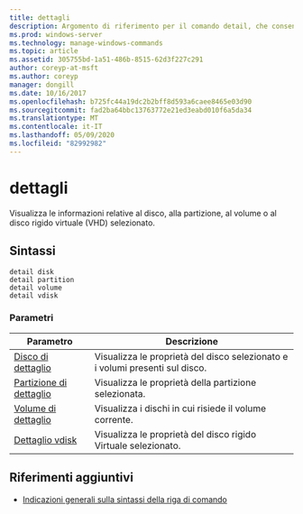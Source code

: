 ```yaml
---
title: dettagli
description: Argomento di riferimento per il comando detail, che consente di visualizzare informazioni sul disco, la partizione, il volume o il disco rigido virtuale (VHD) selezionato.
ms.prod: windows-server
ms.technology: manage-windows-commands
ms.topic: article
ms.assetid: 305755bd-1a51-486b-8515-62d3f227c291
author: coreyp-at-msft
ms.author: coreyp
manager: dongill
ms.date: 10/16/2017
ms.openlocfilehash: b725fc44a19dc2b2bff8d593a6caee8465e03d90
ms.sourcegitcommit: fad2ba64bbc13763772e21ed3eabd010f6a5da34
ms.translationtype: MT
ms.contentlocale: it-IT
ms.lasthandoff: 05/09/2020
ms.locfileid: "82992982"
---
```

# <a name="detail"></a>dettagli

Visualizza le informazioni relative al disco, alla partizione, al volume o al disco rigido virtuale (VHD) selezionato.

## <a name="syntax"></a>Sintassi

```
detail disk
detail partition
detail volume
detail vdisk
```

### <a name="parameters"></a>Parametri

| Parametro | Descrizione |
| --------- | ----------- |
| [Disco di dettaglio](detail-disk.md) | Visualizza le proprietà del disco selezionato e i volumi presenti sul disco. |
| [Partizione di dettaglio](detail-partition.md) | Visualizza le proprietà della partizione selezionata. |
| [Volume di dettaglio](detail-volume.md) | Visualizza i dischi in cui risiede il volume corrente. |
| [Dettaglio vdisk](detail-vdisk.md) | Visualizza le proprietà del disco rigido Virtuale selezionato. |

## <a name="additional-references"></a>Riferimenti aggiuntivi

- [Indicazioni generali sulla sintassi della riga di comando](command-line-syntax-key.md)
